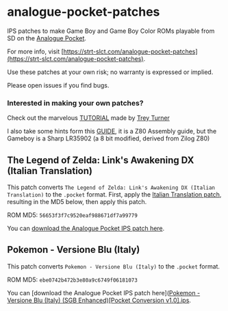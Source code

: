 # analogue-pocket-patches

IPS patches to make Game Boy and Game Boy Color ROMs playable from SD on the [Analogue Pocket](https://www.analogue.co/pocket).

For more info, visit [https://strt-slct.com/analogue-pocket-patches](https://strt-slct.com/analogue-pocket-patches).

Use these patches at your own risk; no warranty is expressed or implied.

Please open issues if you find bugs.

### Interested in making your own patches? 
Check out the marvelous [TUTORIAL](https://github.com/treyturner/analogue-pocket-patches/blob/main/TUTORIAL.md) made by [Trey Turner](https://github.com/treyturner)

I also take some hints form this [GUIDE](https://tutorials.eeems.ca/Z80ASM/index.htm), it is a Z80 Assembly guide, but the Gameboy is a Sharp LR35902 (a 8 bit modified, derived from Zilog Z80)

## The Legend of Zelda: Link's Awakening DX (Italian Translation)

This patch converts `The Legend of Zelda: Link's Awakening DX (Italian Translation)` to the `.pocket` format. First, apply the [Italian Translation patch](https://www.romhacking.net/translations/6611/), resulting in the MD5 below, then apply this patch.

ROM MD5: `56653f3f7c9520eaf988671df7a99779`

You can [download the Analogue Pocket IPS patch here](https://github.com/megane72GH/analogue-pocket-patches/raw/main/Legend%20of%20Zelda%2C%20The%20-%20Link's%20Awakening%20DX%20(USA%2C%20Europe)(Rev%202)(SGB%20Enhanced)(GB%20Compatible)%5BITA-Pocket%20Conversion%20v1.0%5D.ips).

## Pokemon - Versione Blu (Italy)

This patch converts `Pokemon - Versione Blu (Italy)` to the `.pocket` format. 

ROM MD5: `ebe0742b472b3e80a9c6749f06181073`

You can [download the Analogue Pocket IPS patch here]([Pokemon - Versione Blu (Italy) (SGB Enhanced)[Pocket Conversion v1.0].ips](https://github.com/megane72GH/analogue-pocket-patches/raw/main/Pokemon%20-%20Versione%20Blu%20(Italy)%20(SGB%20Enhanced)%5BPocket%20Conversion%20v1.0%5D.ips).
